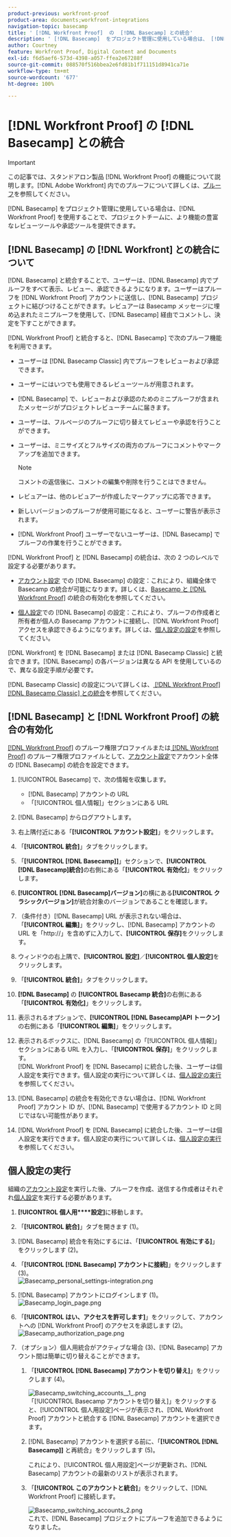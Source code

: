 ```yaml
---
product-previous: workfront-proof
product-area: documents;workfront-integrations
navigation-topic: basecamp
title: ' [!DNL Workfront Proof]  の  [!DNL Basecamp] との統合'
description: ' [!DNL Basecamp]  をプロジェクト管理に使用している場合は、 [!DNL Workfront Proof] を使用することで、プロジェクトチームに、より機能の豊富なレビューツールや承認ツールを提供できます。'
author: Courtney
feature: Workfront Proof, Digital Content and Documents
exl-id: f6d5aef6-573d-4398-a057-ffea2e67288f
source-git-commit: 088570f516bbea2e6fd81b1f711151d8941ca71e
workflow-type: tm+mt
source-wordcount: '677'
ht-degree: 100%

---
```


# [!DNL Workfront Proof] の [!DNL Basecamp] との統合

>[!IMPORTANT]
>
>この記事では、スタンドアロン製品 [!DNL Workfront Proof] の機能について説明します。[!DNL Adobe Workfront] 内でのプルーフについて詳しくは、[プルーフ](../../../review-and-approve-work/proofing/proofing.md)を参照してください。

[!DNL Basecamp] をプロジェクト管理に使用している場合は、[!DNL Workfront Proof] を使用することで、プロジェクトチームに、より機能の豊富なレビューツールや承認ツールを提供できます。

## [!DNL Basecamp] の [!DNL Workfront] との統合について

[!DNL Basecamp] と統合することで、ユーザーは、[!DNL Basecamp] 内でプルーフをすべて表示、レビュー、承認できるようになります。ユーザーはプルーフを [!DNL Workfront Proof] アカウントに送信し、[!DNL Basecamp] プロジェクトに結びつけることができます。レビュアーは Basecamp メッセージに埋め込まれたミニプルーフを使用して、[!DNL Basecamp] 経由でコメントし、決定を下すことができます。

[!DNL Workfront Proof] と統合すると、[!DNL Basecamp] で次のプルーフ機能を利用できます。

* ユーザーは [!DNL Basecamp Classic] 内でプルーフをレビューおよび承認できます。
* ユーザーにはいつでも使用できるレビューツールが用意されます。
* [!DNL Basecamp] で、レビューおよび承認のためのミニプルーフが含まれたメッセージがプロジェクトレビューチームに届きます。
* ユーザーは、フルページのプルーフに切り替えてレビューや承認を行うことができます。
* ユーザーは、ミニサイズとフルサイズの両方のプルーフにコメントやマークアップを追加できます。

  >[!NOTE]
  >
  >コメントの返信後に、コメントの編集や削除を行うことはできません。

* レビュアーは、他のレビュアーが作成したマークアップに応答できます。
* 新しいバージョンのプルーフが使用可能になると、ユーザーに警告が表示されます。
* [!DNL Workfront Proof] ユーザーでないユーザーは、[!DNL Basecamp] でプルーフの作業を行うことができます。

[!DNL Workfront Proof] と [!DNL Basecamp] の統合は、次の 2 つのレベルで設定する必要があります。

* [アカウント設定](https://support.workfront.com/hc/ja-jp/sections/115000912147-Account-settings) での [!DNL Basecamp] の設定：これにより、組織全体で Basecamp の統合が可能になります。詳しくは、[Basecamp と  [!DNL Workfront Proof]](#enabling-the-basecamp-integration-with-workfront-proof) の統合の有効化を参照してください。

* [個人設定](https://support.workfront.com/hc/ja-jp/sections/115000921168-Personal-settings)での [!DNL Basecamp] の設定：これにより、プルーフの作成者と所有者が個人の Basecamp アカウントに接続し、[!DNL Workfront Proof] アクセスを承認できるようになります。詳しくは、[個人設定の設定](#configuring-personal-settings)を参照してください。

[!DNL Workfront] を [!DNL Basecamp] または [!DNL Basecamp Classic] と統合できます。[!DNL Basecamp] の各バージョンは異なる API を使用しているので、異なる設定手順が必要です。

[!DNL Basecamp Classic] の設定について詳しくは、[ [!DNL Workfront Proof]  [!DNL Basecamp Classic] との統合](https://support.workfront.com/knowledge/articles/115004234707/en-us?brand_id=662728&amp;return_to=%2Fhc%2Fen-us%2Farticles%2F115004234707)を参照してください。

## [!DNL Basecamp] と [!DNL Workfront Proof] の統合の有効化

[ [!DNL Workfront Proof]](../../../workfront-proof/wp-acct-admin/account-settings/proof-perm-profiles-in-wp.md) のプルーフ権限プロファイルまたは[ [!DNL Workfront Proof]](../../../workfront-proof/wp-acct-admin/account-settings/proof-perm-profiles-in-wp.md) のプルーフ権限プロファイルとして、[アカウント設定](https://support.workfront.com/hc/ja-jp/sections/115000912147-Account-settings)でアカウント全体の [!DNL Basecamp] の統合を設定できます。

1. [!UICONTROL Basecamp] で、次の情報を収集します。

   * [!DNL Basecamp] アカウントの URL
   * 「[!UICONTROL 個人情報]」セクションにある URL

1. [!DNL Basecamp] からログアウトします。
1. 右上隅付近にある「**[!UICONTROL アカウント設定]**」をクリックします。
1. 「**[!UICONTROL 統合]**」タブをクリックします。
1. 「**[!UICONTROL [!DNL Basecamp]]**」セクションで、**[!UICONTROL [!DNL Basecamp]統合]**&#x200B;の右側にある「**[!UICONTROL 有効化]**」をクリックします。

1. **[!UICONTROL [!DNL Basecamp]バージョン]**&#x200B;の横にある&#x200B;**[!UICONTROL クラシックバージョン]**&#x200B;が統合対象のバージョンであることを確認します。

1. （条件付き）[!DNL Basecamp] URL が表示されない場合は、「**[!UICONTROL 編集]**」をクリックし、[!DNL Basecamp] アカウントの URL を「http://」を含めずに入力して、**[!UICONTROL 保存]**&#x200B;をクリックします。

1. ウィンドウの右上隅で、**[!UICONTROL 設定]**／**[!UICONTROL 個人設定]**&#x200B;をクリックします。

1. 「**[!UICONTROL 統合]**」タブをクリックします。
1. **[!DNL Basecamp]** の **[!UICONTROL Basecamp 統合]**&#x200B;の右側にある「**[!UICONTROL 有効化]**」をクリックします。

1. 表示されるオプションで、**[!UICONTROL [!DNL Basecamp]API トークン]**&#x200B;の右側にある「**[!UICONTROL 編集]**」をクリックします。

1. 表示されるボックスに、[!DNL Basecamp] の「[!UICONTROL 個人情報]」セクションにある URL を入力し、「**[!UICONTROL 保存]**」をクリックします。\
   [!DNL Workfront Proof] を [!DNL Basecamp] に統合した後、ユーザーは個人設定を実行できます。個人設定の実行について詳しくは、[個人設定の実行](#configuring-personal-settings)を参照してください。

1. [!DNL Basecamp] の統合を有効化できない場合は、[!DNL Workfront Proof] アカウント ID が、[!DNL Basecamp] で使用するアカウント ID と同じではない可能性があります。
1. [!DNL Workfront Proof] を [!DNL Basecamp] に統合した後、ユーザーは個人設定を実行できます。個人設定の実行について詳しくは、[個人設定の実行](#configuring-personal-settings)を参照してください。

## 個人設定の実行

組織の[アカウント設定](https://support.workfront.com/hc/ja-jp/sections/115000912147-Account-settings)を実行した後、プルーフを作成、送信する作成者はそれぞれ[個人設定](https://support.workfront.com/hc/ja-jp/sections/115000921168-Personal-settings)を実行する必要があります。

1. **[!UICONTROL 個人用****設定]**&#x200B;に移動します。

1. 「**[!UICONTROL 統合]**」タブを開きます (1)。
1. [!DNL Basecamp] 統合を有効にするには、「**[!UICONTROL 有効にする]**」をクリックします (2)。
1. 「**[!UICONTROL [!DNL Basecamp] アカウントに接続]**」をクリックします (3)。\
   ![Basecamp_personal_settings-integration.png](assets/basecamp-personal-settings-integration-350x174.png)

1. [!DNL Basecamp] アカウントにログインします (1)。\
   ![Basecamp_login_page.png](assets/basecamp-login-page-350x107.png)

1. 「**[!UICONTROL はい、アクセスを許可します]**」をクリックして、アカウントへの [!DNL Workfront Proof] のアクセスを承認します (2)。\
   ![Basecamp_authorization_page.png](assets/basecamp-authorization-page-350x173.png)

1. （オプション）個人用統合がアクティブな場合 (3)、[!DNL Basecamp] アカウント間は簡単に切り替えることができます。

   1. 「**[!UICONTROL [!DNL Basecamp] アカウントを切り替え]**」をクリックします (4)。

      ![Basecamp_switching_accounts__1_.png](assets/basecamp-switching-accounts--1--350x179.png)\
      「[!UICONTROL Basecamp アカウントを切り替え]」をクリックすると、[!UICONTROL 個人用設定]ページが表示され、[!DNL Workfront Proof] アカウントと統合する [!DNL Basecamp] アカウントを選択できます。

   1. [!DNL Basecamp] アカウントを選択する前に、「**[!UICONTROL [!DNL Basecamp]]** と再統合」をクリックします (5)。

      これにより、[!UICONTROL 個人用設定]ページが更新され、[!DNL Basecamp] アカウントの最新のリストが表示されます。

   1. 「**[!UICONTROL このアカウントと統合]**」をクリックして、[!DNL Workfront Proof] に接続します。

      ![Basecamp_switching_accounts_2.png](assets/basecamp-switching-accounts-2-350x138.png)\
      これで、[!DNL Basecamp] プロジェクトにプルーフを追加できるようになりました。
